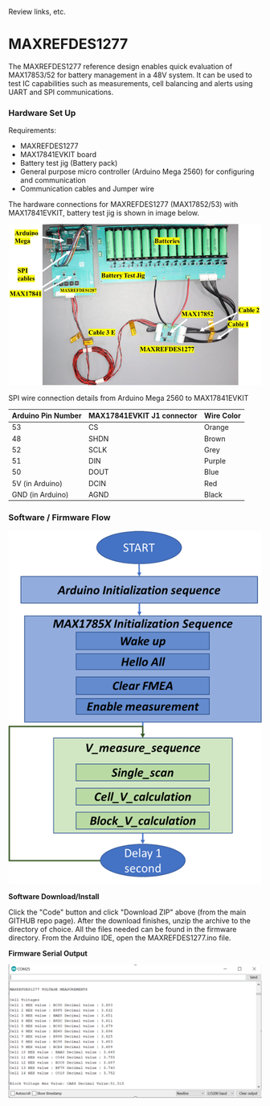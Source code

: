 Review links, etc.

# MAXREFDES1277
The MAXREFDES1277 reference design enables quick evaluation of MAX17853/52 for battery management in a 48V system. It can be used to test IC capabilities such as measurements, cell balancing and alerts using UART and SPI communications.

### Hardware Set Up

Requirements:
- MAXREFDES1277
- MAX17841EVKIT board
- Battery test jig (Battery pack)
- General purpose micro controller (Arduino Mega 2560) for configuring and communication
- Communication cables and Jumper wire

The hardware connections for MAXREFDES1277 (MAX17852/53) with MAX17841EVKIT, battery test jig is shown in image below.

![image](setup.png)

SPI wire connection details from Arduino Mega 2560 to MAX17841EVKIT

| Arduino Pin Number | MAX17841EVKIT J1 connector | Wire Color |
| --------------------------- | ------------------ | ---------- |
| 53 | CS | Orange |
| 48 | SHDN | Brown |
| 52 | SCLK | Grey |
| 51 | DIN | Purple |
| 50 | DOUT | Blue |
| 5V (in Arduino) | DCIN | Red |
| GND (in Arduino) | AGND | Black |


### Software / Firmware Flow
![image](software_flow.png)

**Software Download/Install**

Click the "Code" button and click "Download ZIP" above (from the main GITHUB repo page). After the download finishes, unzip the archive to the directory of choice. All the files needed can be found in the firmware directory.  From the Arduino IDE, open the MAXREFDES1277.ino file. 

**Firmware Serial Output**

![image](serial_terminal.png)